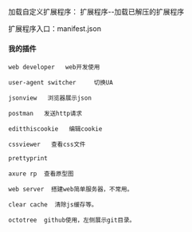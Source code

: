
加载自定义扩展程序：
扩展程序--加载已解压的扩展程序

扩展程序入口：manifest.json


#### 我的插件
```
web developer   web开发使用

user-agent switcher     切换UA

jsonview   浏览器展示json

postman   发送http请求

editthiscookie   编辑cookie

cssviewer   查看css文件

prettyprint

axure rp  查看原型图

web server  搭建web简单服务器，不常用。

clear cache  清除js缓存等。

octotree  github使用，左侧展示git目录。
```